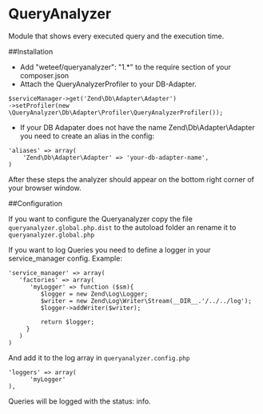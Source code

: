 QueryAnalyzer
=============

Module that shows every executed query and the execution time.


##Installation
- Add "weteef/queryanalyzer": "1.*" to the require section of your composer.json
- Attach the QueryAnalyzerProfiler to your DB-Adapter.
```
$serviceManager->get('Zend\Db\Adapter\Adapter')
->setProfiler(new \QueryAnalyzer\Db\Adapter\Profiler\QueryAnalyzerProfiler());
```

- If your DB Adapater does not have the name Zend\Db\Adapter\Adapter you need to create an alias in the config:
```
'aliases' => array(
    'Zend\Db\Adapter\Adapter' => 'your-db-adapter-name',
)
```

After these steps the analyzer should appear on the bottom right corner of your browser window.


##Configuration

If you want to configure the Queryanalyzer copy the file ```queryanalyzer.global.php.dist``` to the autoload folder an rename it to ```queryanalyzer.global.php```

If you want to log Queries you need to define a logger in your service_manager config. Example:
```
'service_manager' => array(
   'factories' => array(
      'myLogger' => function ($sm){
         $logger = new Zend\Log\Logger;
         $writer = new Zend\Log\Writer\Stream(__DIR__.'/../../log');
         $logger->addWriter($writer);

         return $logger;
     }
   )
)
```

And add it to the log array in ```queryanalyzer.config.php```

```
'loggers' => array(
      'myLogger'   
),
```

Queries will be logged with the status: info.